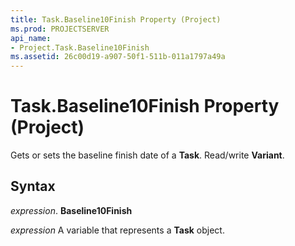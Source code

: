 ```yaml
---
title: Task.Baseline10Finish Property (Project)
ms.prod: PROJECTSERVER
api_name:
- Project.Task.Baseline10Finish
ms.assetid: 26c00d19-a907-50f1-511b-011a1797a49a
---
```



# Task.Baseline10Finish Property (Project)

Gets or sets the baseline finish date of a  **Task**. Read/write **Variant**.


## Syntax

 _expression_. **Baseline10Finish**

 _expression_ A variable that represents a **Task** object.


